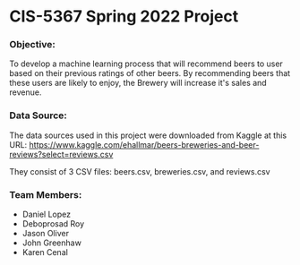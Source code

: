 # CIS-5367 Spring 2022 Project
 
### Objective: 
To develop a machine learning process that will recommend beers to user based on their previous ratings of other beers. By recommending beers that these users are likely to enjoy, the Brewery will increase it's sales and revenue. 

### Data Source:
The data sources used in this project were downloaded from Kaggle at this URL: https://www.kaggle.com/ehallmar/beers-breweries-and-beer-reviews?select=reviews.csv

They consist of 3 CSV files: beers.csv, breweries.csv, and reviews.csv
 
### Team Members: 
* Daniel Lopez
* Deboprosad Roy
* Jason Oliver
* John Greenhaw
* Karen Cenal
